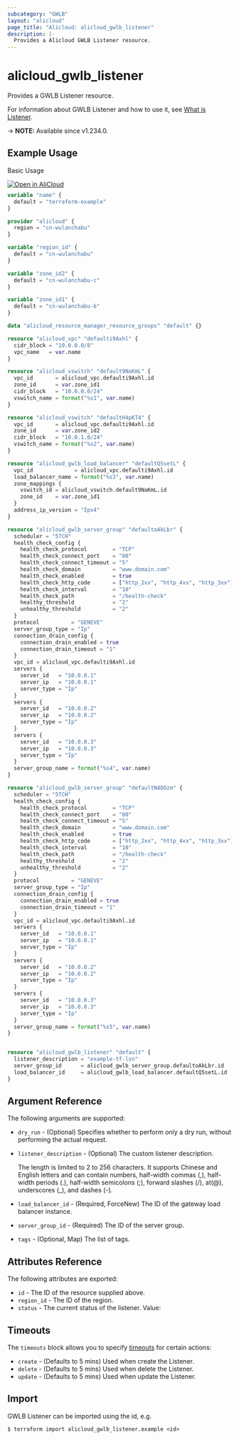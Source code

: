 ```yaml
---
subcategory: "GWLB"
layout: "alicloud"
page_title: "Alicloud: alicloud_gwlb_listener"
description: |-
  Provides a Alicloud GWLB Listener resource.
---
```


# alicloud_gwlb_listener

Provides a GWLB Listener resource.



For information about GWLB Listener and how to use it, see [What is Listener](https://www.alibabacloud.com/help/en/).

-> **NOTE:** Available since v1.234.0.

## Example Usage

Basic Usage

<div style="display: block;margin-bottom: 40px;"><div class="oics-button" style="float: right;position: absolute;margin-bottom: 10px;">
  <a href="https://api.aliyun.com/api-tools/terraform?resource=alicloud_gwlb_listener&exampleId=dfc896fb-6d71-7093-5afe-2039bd5e16c34d9028b2&activeTab=example&spm=docs.r.gwlb_listener.0.dfc896fb6d&intl_lang=EN_US" target="_blank">
    <img alt="Open in AliCloud" src="https://img.alicdn.com/imgextra/i1/O1CN01hjjqXv1uYUlY56FyX_!!6000000006049-55-tps-254-36.svg" style="max-height: 44px; max-width: 100%;">
  </a>
</div></div>

```terraform
variable "name" {
  default = "terraform-example"
}

provider "alicloud" {
  region = "cn-wulanchabu"
}

variable "region_id" {
  default = "cn-wulanchabu"
}

variable "zone_id2" {
  default = "cn-wulanchabu-c"
}

variable "zone_id1" {
  default = "cn-wulanchabu-b"
}

data "alicloud_resource_manager_resource_groups" "default" {}

resource "alicloud_vpc" "defaulti9Axhl" {
  cidr_block = "10.0.0.0/8"
  vpc_name   = var.name
}

resource "alicloud_vswitch" "default9NaKmL" {
  vpc_id       = alicloud_vpc.defaulti9Axhl.id
  zone_id      = var.zone_id1
  cidr_block   = "10.0.0.0/24"
  vswitch_name = format("%s1", var.name)
}

resource "alicloud_vswitch" "defaultH4pKT4" {
  vpc_id       = alicloud_vpc.defaulti9Axhl.id
  zone_id      = var.zone_id2
  cidr_block   = "10.0.1.0/24"
  vswitch_name = format("%s2", var.name)
}

resource "alicloud_gwlb_load_balancer" "defaultQ5setL" {
  vpc_id             = alicloud_vpc.defaulti9Axhl.id
  load_balancer_name = format("%s3", var.name)
  zone_mappings {
    vswitch_id = alicloud_vswitch.default9NaKmL.id
    zone_id    = var.zone_id1
  }
  address_ip_version = "Ipv4"
}

resource "alicloud_gwlb_server_group" "defaultoAkLbr" {
  scheduler = "5TCH"
  health_check_config {
    health_check_protocol        = "TCP"
    health_check_connect_port    = "80"
    health_check_connect_timeout = "5"
    health_check_domain          = "www.domain.com"
    health_check_enabled         = true
    health_check_http_code       = ["http_2xx", "http_4xx", "http_3xx"]
    health_check_interval        = "10"
    health_check_path            = "/health-check"
    healthy_threshold            = "2"
    unhealthy_threshold          = "2"
  }
  protocol          = "GENEVE"
  server_group_type = "Ip"
  connection_drain_config {
    connection_drain_enabled = true
    connection_drain_timeout = "1"
  }
  vpc_id = alicloud_vpc.defaulti9Axhl.id
  servers {
    server_id   = "10.0.0.1"
    server_ip   = "10.0.0.1"
    server_type = "Ip"
  }
  servers {
    server_id   = "10.0.0.2"
    server_ip   = "10.0.0.2"
    server_type = "Ip"
  }
  servers {
    server_id   = "10.0.0.3"
    server_ip   = "10.0.0.3"
    server_type = "Ip"
  }
  server_group_name = format("%s4", var.name)
}

resource "alicloud_gwlb_server_group" "defaultN4DOzm" {
  scheduler = "5TCH"
  health_check_config {
    health_check_protocol        = "TCP"
    health_check_connect_port    = "80"
    health_check_connect_timeout = "5"
    health_check_domain          = "www.domain.com"
    health_check_enabled         = true
    health_check_http_code       = ["http_2xx", "http_4xx", "http_3xx"]
    health_check_interval        = "10"
    health_check_path            = "/health-check"
    healthy_threshold            = "2"
    unhealthy_threshold          = "2"
  }
  protocol          = "GENEVE"
  server_group_type = "Ip"
  connection_drain_config {
    connection_drain_enabled = true
    connection_drain_timeout = "1"
  }
  vpc_id = alicloud_vpc.defaulti9Axhl.id
  servers {
    server_id   = "10.0.0.1"
    server_ip   = "10.0.0.1"
    server_type = "Ip"
  }
  servers {
    server_id   = "10.0.0.2"
    server_ip   = "10.0.0.2"
    server_type = "Ip"
  }
  servers {
    server_id   = "10.0.0.3"
    server_ip   = "10.0.0.3"
    server_type = "Ip"
  }
  server_group_name = format("%s5", var.name)
}


resource "alicloud_gwlb_listener" "default" {
  listener_description = "example-tf-lsn"
  server_group_id      = alicloud_gwlb_server_group.defaultoAkLbr.id
  load_balancer_id     = alicloud_gwlb_load_balancer.defaultQ5setL.id
}
```

## Argument Reference

The following arguments are supported:
* `dry_run` - (Optional) Specifies whether to perform only a dry run, without performing the actual request. 
* `listener_description` - (Optional) The custom listener description.

  The length is limited to 2 to 256 characters. It supports Chinese and English letters and can contain numbers, half-width commas (,), half-width periods (.), half-width semicolons (;), forward slashes (/), at(@), underscores (_), and dashes (-).
* `load_balancer_id` - (Required, ForceNew) The ID of the gateway load balancer instance.
* `server_group_id` - (Required) The ID of the server group.
* `tags` - (Optional, Map) The list of tags.

## Attributes Reference

The following attributes are exported:
* `id` - The ID of the resource supplied above.
* `region_id` - The ID of the region.
* `status` - The current status of the listener. Value:

## Timeouts

The `timeouts` block allows you to specify [timeouts](https://www.terraform.io/docs/configuration-0-11/resources.html#timeouts) for certain actions:
* `create` - (Defaults to 5 mins) Used when create the Listener.
* `delete` - (Defaults to 5 mins) Used when delete the Listener.
* `update` - (Defaults to 5 mins) Used when update the Listener.

## Import

GWLB Listener can be imported using the id, e.g.

```shell
$ terraform import alicloud_gwlb_listener.example <id>
```